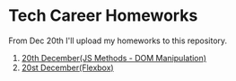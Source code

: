 # Tech Career Homeworks

From Dec 20th I'll upload my homeworks to this repository.

1. [20th December(JS Methods - DOM Manipulation)](./20th_december)
1. [20st December(Flexbox)](./21st_december)
